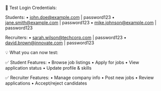 🔐 Test Login Credentials:

Students:
•  john.doe@example.com | password123
•  jane.smith@example.com | password123
•  mike.johnson@example.com | password123

Recruiters:
•  sarah.wilson@techcorp.com | password123
•  david.brown@innovate.com | password123

💡 What you can now test:

✅ Student Features:
•  Browse job listings
•  Apply for jobs
•  View application status
•  Update profile & skills

✅ Recruiter Features:
•  Manage company info
•  Post new jobs
•  Review applications
•  Accept/reject candidates